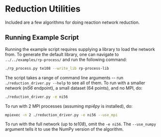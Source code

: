 # Reduction Utilities

Included are a few algorithms for doing reaction network reduction.

## Running Example Script

Running the example script requires supplying a library to load the
network from. To generate the default library, one can navigate to
`../../examples/rp-process/` and run the following command:

```bash
./rp_process.py te108 --write_lib rp-process-lib
```

The script takes a range of command line arguments -- run
`./reduction_driver.py --help` to see all of them. To run with a smaller
network (*ni56* endpoint), a small dataset (64 points), and no MPI,
do:

```bash
./reduction_driver.py -e ni56
```
To run with 2 MPI processes (assuming *mpi4py* is installed), do:

```bash
mpiexec -n 2 ./reduction_driver.py -e ni56 --use_mpi
```

To run with the full network (up to *te108*), omit the `-e ni56`. The
`--use_numpy` argument tells it to use the NumPy version of the
algorithm.
